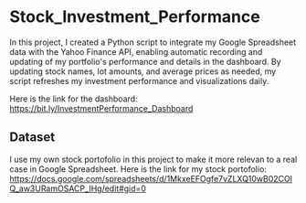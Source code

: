 # Stock_Investment_Performance

In this project, I created a Python script to integrate my Google Spreadsheet data with the Yahoo Finance API, enabling automatic recording and updating of my portfolio's performance and details in the dashboard. By updating stock names, lot amounts, and average prices as needed, my script refreshes my investment performance and visualizations daily.

Here is the link for the dashboard: https://bit.ly/InvestmentPerformance_Dashboard

## Dataset
I use my own stock portofolio in this project to make it more relevan to a real case in Google Spreadsheet. 
Here is the link for my stock portofolio: https://docs.google.com/spreadsheets/d/1MkxeEFOgfe7vZLXQ10wB02COlQ_aw3URamOSACP_IHg/edit#gid=0
